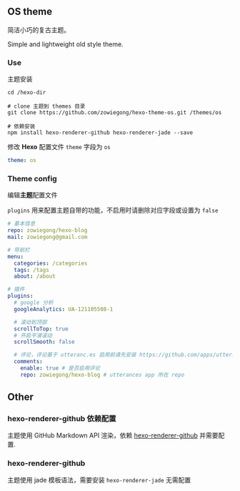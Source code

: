 ## OS theme

简洁小巧的复古主题。

Simple and lightweight old style theme.

### Use

主题安装
```shell
cd /hexo-dir

# clone 主题到 themes 目录
git clone https://github.com/zowiegong/hexo-theme-os.git /themes/os

# 依赖安装
npm install hexo-renderer-github hexo-renderer-jade --save
```


修改 **Hexo** 配置文件 `theme` 字段为 `os`
```yml
theme: os
```


### Theme config

编辑**主题**配置文件

`plugins` 用来配置主题自带的功能，不启用时请删除对应字段或设置为 `false`

```yml
# 基本信息
repo: zowiegong/hexo-blog
mail: zowiegong@gmail.com

# 导航栏
menu:
  categories: /categories
  tags: /tags
  about: /about

# 插件
plugins:
  # google 分析
  googleAnalytics: UA-121105508-1

  # 滚动到顶部
  scrollToTop: true
  # 开启平滑滚动
  scrollSmooth: false

  # 评论，评论基于 utteranc.es 启用前请先安装 https://github.com/apps/utterances 在指定 repo
  comments:
    enable: true # 是否启用评论
    repo: zowiegong/hexo-blog # utterances app 所在 repo
```


## Other

### hexo-renderer-github 依赖配置

主题使用 GitHub Markdown API 渲染，依赖 [hexo-renderer-github](https://github.com/zowiegong/hexo-renderer-github#hexo-renderer-github) 并需要配置.


### hexo-renderer-github

主题使用 jade 模板语法，需要安装 `hexo-renderer-jade` 无需配置
